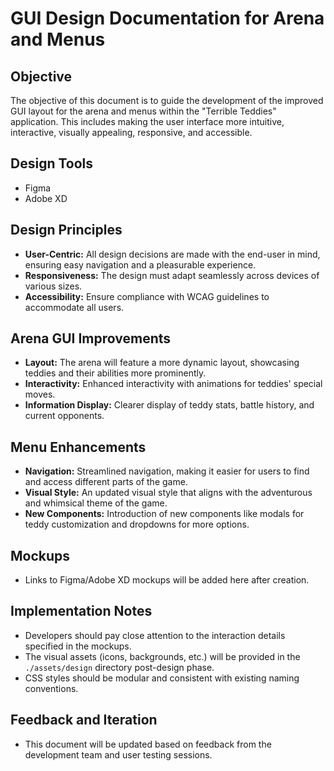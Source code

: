 # GUI Design Documentation for Arena and Menus

## Objective
The objective of this document is to guide the development of the improved GUI layout for the arena and menus within the "Terrible Teddies" application. This includes making the user interface more intuitive, interactive, visually appealing, responsive, and accessible.

## Design Tools
- Figma
- Adobe XD

## Design Principles
- **User-Centric:** All design decisions are made with the end-user in mind, ensuring easy navigation and a pleasurable experience.
- **Responsiveness:** The design must adapt seamlessly across devices of various sizes.
- **Accessibility:** Ensure compliance with WCAG guidelines to accommodate all users.

## Arena GUI Improvements
- **Layout:** The arena will feature a more dynamic layout, showcasing teddies and their abilities more prominently.
- **Interactivity:** Enhanced interactivity with animations for teddies' special moves.
- **Information Display:** Clearer display of teddy stats, battle history, and current opponents.

## Menu Enhancements
- **Navigation:** Streamlined navigation, making it easier for users to find and access different parts of the game.
- **Visual Style:** An updated visual style that aligns with the adventurous and whimsical theme of the game.
- **New Components:** Introduction of new components like modals for teddy customization and dropdowns for more options.

## Mockups
- Links to Figma/Adobe XD mockups will be added here after creation.

## Implementation Notes
- Developers should pay close attention to the interaction details specified in the mockups.
- The visual assets (icons, backgrounds, etc.) will be provided in the `./assets/design` directory post-design phase.
- CSS styles should be modular and consistent with existing naming conventions.

## Feedback and Iteration
- This document will be updated based on feedback from the development team and user testing sessions.